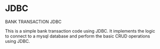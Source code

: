 # JDBC
BANK TRANSACTION JDBC

This is a simple bank transaction code using JDBC. It implements the logic to connect to a mysql database and perform the basic CRUD operations using JDBC. 
